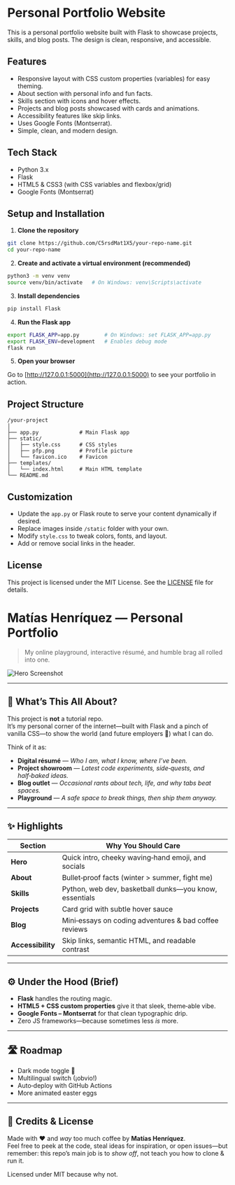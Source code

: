 

# Personal Portfolio Website

This is a personal portfolio website built with Flask to showcase projects, skills, and blog posts. The design is clean, responsive, and accessible.

## Features

- Responsive layout with CSS custom properties (variables) for easy theming.
- About section with personal info and fun facts.
- Skills section with icons and hover effects.
- Projects and blog posts showcased with cards and animations.
- Accessibility features like skip links.
- Uses Google Fonts (Montserrat).
- Simple, clean, and modern design.

## Tech Stack

- Python 3.x
- Flask
- HTML5 & CSS3 (with CSS variables and flexbox/grid)
- Google Fonts (Montserrat)

## Setup and Installation

1. **Clone the repository**

```bash
git clone https://github.com/C5rsdMat1X5/your-repo-name.git
cd your-repo-name
```

2. **Create and activate a virtual environment (recommended)**

```bash
python3 -m venv venv
source venv/bin/activate   # On Windows: venv\Scripts\activate
```

3. **Install dependencies**

```bash
pip install Flask
```

4. **Run the Flask app**

```bash
export FLASK_APP=app.py        # On Windows: set FLASK_APP=app.py
export FLASK_ENV=development   # Enables debug mode
flask run
```

5. **Open your browser**

Go to [http://127.0.0.1:5000](http://127.0.0.1:5000) to see your portfolio in action.

## Project Structure

```
/your-project
│
├── app.py             # Main Flask app
├── static/
│   ├── style.css      # CSS styles
│   ├── pfp.png        # Profile picture
│   └── favicon.ico    # Favicon
├── templates/
│   └── index.html     # Main HTML template
└── README.md
```

## Customization

- Update the `app.py` or Flask route to serve your content dynamically if desired.
- Replace images inside `/static` folder with your own.
- Modify `style.css` to tweak colors, fonts, and layout.
- Add or remove social links in the header.

## License

This project is licensed under the MIT License. See the [LICENSE](LICENSE) file for details.
# Matías Henríquez — Personal Portfolio

> My online playground, interactive résumé, and humble brag all rolled into one.

![Hero Screenshot](./static/demo-screenshot.png)<!-- Swap for a real capture later -->

---

## 🧐 What’s This All About?

This project is **not** a tutorial repo.  
It’s my personal corner of the internet—built with Flask and a pinch of vanilla CSS—to show the world (and future employers 👀) what I can do.

Think of it as:

- **Digital résumé** —  _Who I am, what I know, where I’ve been._
- **Project showroom** —  _Latest code experiments, side‑quests, and half‑baked ideas._
- **Blog outlet** —  _Occasional rants about tech, life, and why tabs beat spaces._
- **Playground** —  _A safe space to break things, then ship them anyway._

---

## ✨ Highlights

| Section      | Why You Should Care                                    |
|--------------|--------------------------------------------------------|
| **Hero**     | Quick intro, cheeky waving‑hand emoji, and socials     |
| **About**    | Bullet‑proof facts (winter > summer, fight me)         |
| **Skills**   | Python, web dev, basketball dunks—you know, essentials |
| **Projects** | Card grid with subtle hover sauce                      |
| **Blog**     | Mini‑essays on coding adventures & bad coffee reviews  |
| **Accessibility** | Skip links, semantic HTML, and readable contrast  |

---

## ⚙️ Under the Hood (Brief)

- **Flask** handles the routing magic.  
- **HTML5 + CSS custom properties** give it that sleek, theme‑able vibe.  
- **Google Fonts – Montserrat** for that clean typographic drip.  
- Zero JS frameworks—because sometimes less _is_ more.

---

## 🛣️ Roadmap

- Dark mode toggle 🌚
- Multilingual switch (¡obvio!)
- Auto‑deploy with GitHub Actions
- More animated easter eggs

---

## 🤝 Credits & License

Made with ♥ and _way_ too much coffee by **Matías Henríquez**.  
Feel free to peek at the code, steal ideas for inspiration, or open issues—but remember: this repo’s main job is to _show off_, not teach you how to clone & run it.

Licensed under MIT because why not.